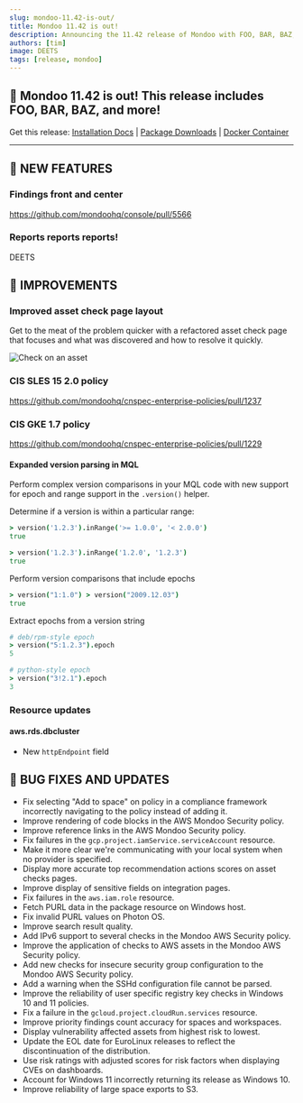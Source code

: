 ```yaml
---
slug: mondoo-11.42-is-out/
title: Mondoo 11.42 is out!
description: Announcing the 11.42 release of Mondoo with FOO, BAR, BAZ, and more!
authors: [tim]
image: DEETS
tags: [release, mondoo]
---
```


## 🥳 Mondoo 11.42 is out! This release includes FOO, BAR, BAZ, and more!

Get this release: [Installation Docs](https://mondoo.com/docs/cnspec/) | [Package Downloads](https://releases.mondoo.com/cnspec/) | [Docker Container](https://hub.docker.com/r/mondoo/cnspec)

---

## 🎉 NEW FEATURES

### Findings front and center

https://github.com/mondoohq/console/pull/5566

### Reports reports reports!

DEETS

## 🧹 IMPROVEMENTS

### Improved asset check page layout

Get to the meat of the problem quicker with a refactored asset check page that focuses and what was discovered and how to resolve it quickly.

![Check on an asset](/img/releases/2025-02-18-mondoo-11.42-is-out/asset_check.png)

### CIS SLES 15 2.0 policy

https://github.com/mondoohq/cnspec-enterprise-policies/pull/1237

### CIS GKE 1.7 policy

https://github.com/mondoohq/cnspec-enterprise-policies/pull/1229

#### Expanded version parsing in MQL

Perform complex version comparisons in your MQL code with new support for epoch and range support in the `.version()` helper.

Determine if a version is within a particular range:

```coffee
> version('1.2.3').inRange('>= 1.0.0', '< 2.0.0')
true

> version('1.2.3').inRange('1.2.0', '1.2.3')
true
```

Perform version comparisons that include epochs

```coffee
> version("1:1.0") > version("2009.12.03")
true
```

Extract epochs from a version string

```coffee
# deb/rpm-style epoch
> version("5:1.2.3").epoch
5

# python-style epoch
> version("3!2.1").epoch
3
```

### Resource updates

#### aws.rds.dbcluster

- New `httpEndpoint` field

## 🐛 BUG FIXES AND UPDATES

- Fix selecting "Add to space" on policy in a compliance framework incorrectly navigating to the policy instead of adding it.
- Improve rendering of code blocks in the AWS Mondoo Security policy.
- Improve reference links in the AWS Mondoo Security policy.
- Fix failures in the `gcp.project.iamService.serviceAccount` resource.
- Make it more clear we're communicating with your local system when no provider is specified.
- Display more accurate top recommendation actions scores on asset checks pages.
- Improve display of sensitive fields on integration pages.
- Fix failures in the `aws.iam.role` resource.
- Fetch PURL data in the package resource on Windows host.
- Fix invalid PURL values on Photon OS.
- Improve search result quality.
- Add IPv6 support to several checks in the Mondoo AWS Security policy.
- Improve the application of checks to AWS assets in the Mondoo AWS Security policy.
- Add new checks for insecure security group configuration to the Mondoo AWS Security policy.
- Add a warning when the SSHd configuration file cannot be parsed.
- Improve the reliability of user specific registry key checks in Windows 10 and 11 policies.
- Fix a failure in the `gcloud.project.cloudRun.services` resource.
- Improve priority findings count accuracy for spaces and workspaces.
- Display vulnerability affected assets from highest risk to lowest.
- Update the EOL date for EuroLinux releases to reflect the discontinuation of the distribution.
- Use risk ratings with adjusted scores for risk factors when displaying CVEs on dashboards.
- Account for Windows 11 incorrectly returning its release as Windows 10.
- Improve reliability of large space exports to S3.
